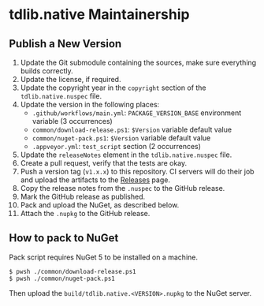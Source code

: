 tdlib.native Maintainership
===========================

Publish a New Version
---------------------

1. Update the Git submodule containing the sources, make sure everything builds correctly.
2. Update the license, if required.
3. Update the copyright year in the `copyright` section of the `tdlib.native.nuspec` file.
4. Update the version in the following places:
    - `.github/workflows/main.yml`: `PACKAGE_VERSION_BASE` environment variable (3 occurrences)
    - `common/download-release.ps1`: `$Version` variable default value
    - `common/nuget-pack.ps1`: `$Version` variable default value
    - `.appveyor.yml`: `test_script` section (2 occurrences)
5. Update the `releaseNotes` element in the `tdlib.native.nuspec` file.
6. Create a pull request, verify that the tests are okay.
7. Push a version tag (`v1.x.x`) to this repository. CI servers will do their job and upload the artifacts to the [Releases][releases] page.
8. Copy the release notes from the `.nuspec` to the GitHub release.
9. Mark the GitHub release as published.
10. Pack and upload the NuGet, as described below.
11. Attach the `.nupkg` to the GitHub release.

How to pack to NuGet
--------------------

Pack script requires NuGet 5 to be installed on a machine.

```console
$ pwsh ./common/download-release.ps1
$ pwsh ./common/nuget-pack.ps1
```

Then upload the `build/tdlib.native.<VERSION>.nupkg` to the NuGet server.

[releases]: https://github.com/ForNeVeR/tdlib.native/releases
